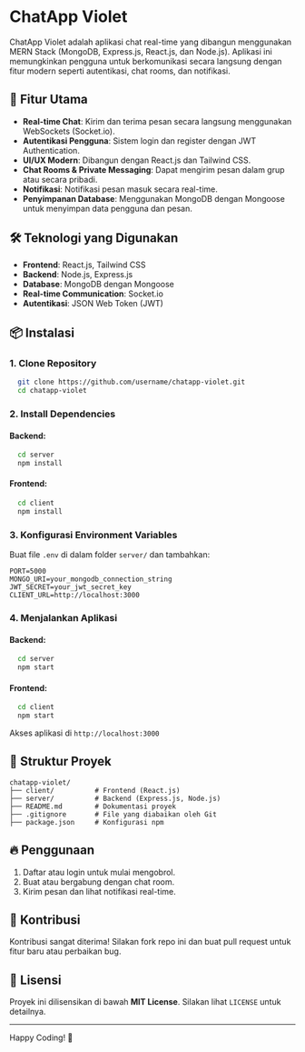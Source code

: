 # ChatApp Violet

ChatApp Violet adalah aplikasi chat real-time yang dibangun menggunakan MERN Stack (MongoDB, Express.js, React.js, dan Node.js). Aplikasi ini memungkinkan pengguna untuk berkomunikasi secara langsung dengan fitur modern seperti autentikasi, chat rooms, dan notifikasi.

## 🚀 Fitur Utama
- **Real-time Chat**: Kirim dan terima pesan secara langsung menggunakan WebSockets (Socket.io).
- **Autentikasi Pengguna**: Sistem login dan register dengan JWT Authentication.
- **UI/UX Modern**: Dibangun dengan React.js dan Tailwind CSS.
- **Chat Rooms & Private Messaging**: Dapat mengirim pesan dalam grup atau secara pribadi.
- **Notifikasi**: Notifikasi pesan masuk secara real-time.
- **Penyimpanan Database**: Menggunakan MongoDB dengan Mongoose untuk menyimpan data pengguna dan pesan.

## 🛠️ Teknologi yang Digunakan
- **Frontend**: React.js, Tailwind CSS
- **Backend**: Node.js, Express.js
- **Database**: MongoDB dengan Mongoose
- **Real-time Communication**: Socket.io
- **Autentikasi**: JSON Web Token (JWT)

## 📦 Instalasi

### 1. Clone Repository
```sh
  git clone https://github.com/username/chatapp-violet.git
  cd chatapp-violet
```

### 2. Install Dependencies
#### Backend:
```sh
  cd server
  npm install
```
#### Frontend:
```sh
  cd client
  npm install
```

### 3. Konfigurasi Environment Variables
Buat file `.env` di dalam folder `server/` dan tambahkan:
```env
PORT=5000
MONGO_URI=your_mongodb_connection_string
JWT_SECRET=your_jwt_secret_key
CLIENT_URL=http://localhost:3000
```

### 4. Menjalankan Aplikasi
#### Backend:
```sh
  cd server
  npm start
```
#### Frontend:
```sh
  cd client
  npm start
```
Akses aplikasi di `http://localhost:3000`

## 📌 Struktur Proyek
```
chatapp-violet/
├── client/          # Frontend (React.js)
├── server/          # Backend (Express.js, Node.js)
├── README.md        # Dokumentasi proyek
├── .gitignore       # File yang diabaikan oleh Git
├── package.json     # Konfigurasi npm
```

## 🔥 Penggunaan
1. Daftar atau login untuk mulai mengobrol.
2. Buat atau bergabung dengan chat room.
3. Kirim pesan dan lihat notifikasi real-time.

## 🤝 Kontribusi
Kontribusi sangat diterima! Silakan fork repo ini dan buat pull request untuk fitur baru atau perbaikan bug.

## 📜 Lisensi
Proyek ini dilisensikan di bawah **MIT License**. Silakan lihat `LICENSE` untuk detailnya.

---
Happy Coding! 💜

